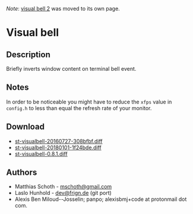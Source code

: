 *Note*: [visual bell 2](../visualbell2) was moved to its own page.

# Visual bell

Description
-----------
Briefly inverts window content on terminal bell event.

Notes
-----
In order to be noticeable you might have to reduce the `xfps` value in
`config.h` to less than equal the refresh rate of your monitor.

Download
--------
* [st-visualbell-20160727-308bfbf.diff](st-visualbell-20160727-308bfbf.diff)
* [st-visualbell-20180101-1f24bde.diff](st-visualbell-20180101-1f24bde.diff)
* [st-visualbell-0.8.1.diff](st-visualbell-0.8.1.diff)

Authors
-------
* Matthias Schoth - <mschoth@gmail.com>
* Laslo Hunhold - <dev@frign.de> (git port)
* Alexis Ben Miloud--Josselin; panpo; alexisbmj+code at protonmail dot com.
